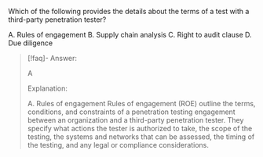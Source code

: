 
Which of the following provides the details about the terms of a test with a third-party penetration tester? 

A. Rules of engagement 
B. Supply chain analysis 
C. Right to audit clause
D. Due diligence

> [!faq]- Answer: 
> 
> A
> 
> Explanation:
> 
> A. Rules of engagement Rules of engagement (ROE) outline the terms, conditions, and constraints of a penetration testing engagement between an organization and a third-party penetration tester. They specify what actions the tester is authorized to take, the scope of the testing, the systems and networks that can be assessed, the timing of the testing, and any legal or compliance considerations.

